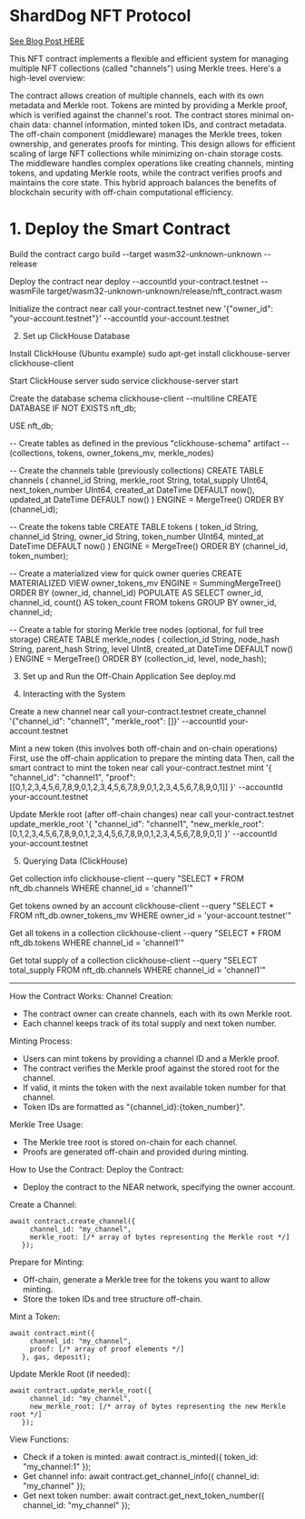 # ShardDog NFT Protocol

[See Blog Post HERE](https://shard.dog/sharddog-protocol)

This NFT contract implements a flexible and efficient system for managing multiple NFT collections (called "channels") using Merkle trees. Here's a high-level overview:

The contract allows creation of multiple channels, each with its own metadata and Merkle root. Tokens are minted by providing a Merkle proof, which is verified against the channel's root. The contract stores minimal on-chain data: channel information, minted token IDs, and contract metadata. The off-chain component (middleware) manages the Merkle trees, token ownership, and generates proofs for minting. This design allows for efficient scaling of large NFT collections while minimizing on-chain storage costs. The middleware handles complex operations like creating channels, minting tokens, and updating Merkle roots, while the contract verifies proofs and maintains the core state. This hybrid approach balances the benefits of blockchain security with off-chain computational efficiency.

# 1. Deploy the Smart Contract

Build the contract
cargo build --target wasm32-unknown-unknown --release

Deploy the contract
near deploy --accountId your-contract.testnet --wasmFile target/wasm32-unknown-unknown/release/nft_contract.wasm

Initialize the contract
near call your-contract.testnet new '{"owner_id": "your-account.testnet"}' --accountId your-account.testnet

2. Set up ClickHouse Database

Install ClickHouse (Ubuntu example)
sudo apt-get install clickhouse-server clickhouse-client

Start ClickHouse server
sudo service clickhouse-server start

Create the database schema
clickhouse-client --multiline 
CREATE DATABASE IF NOT EXISTS nft_db;

USE nft_db;

-- Create tables as defined in the previous "clickhouse-schema" artifact
-- (collections, tokens, owner_tokens_mv, merkle_nodes)


-- Create the channels table (previously collections)
CREATE TABLE channels
(
    channel_id String,
    merkle_root String,
    total_supply UInt64,
    next_token_number UInt64,
    created_at DateTime DEFAULT now(),
    updated_at DateTime DEFAULT now()
)
ENGINE = MergeTree()
ORDER BY (channel_id);

-- Create the tokens table
CREATE TABLE tokens
(
    token_id String,
    channel_id String,
    owner_id String,
    token_number UInt64,
    minted_at DateTime DEFAULT now()
)
ENGINE = MergeTree()
ORDER BY (channel_id, token_number);

-- Create a materialized view for quick owner queries
CREATE MATERIALIZED VIEW owner_tokens_mv
ENGINE = SummingMergeTree()
ORDER BY (owner_id, channel_id)
POPULATE
AS SELECT
    owner_id,
    channel_id,
    count() AS token_count
FROM tokens
GROUP BY owner_id, channel_id;

-- Create a table for storing Merkle tree nodes (optional, for full tree storage)
CREATE TABLE merkle_nodes
(
    collection_id String,
    node_hash String,
    parent_hash String,
    level UInt8,
    created_at DateTime DEFAULT now()
)
ENGINE = MergeTree()
ORDER BY (collection_id, level, node_hash);


3. Set up and Run the Off-Chain Application
See deploy.md

4. Interacting with the System

Create a new channel
near call your-contract.testnet create_channel '{"channel_id": "channel1", "merkle_root": []}' --accountId your-account.testnet

Mint a new token (this involves both off-chain and on-chain operations)
First, use the off-chain application to prepare the minting data
Then, call the smart contract to mint the token
near call your-contract.testnet mint '{
  "channel_id": "channel1", 
  "proof": [[0,1,2,3,4,5,6,7,8,9,0,1,2,3,4,5,6,7,8,9,0,1,2,3,4,5,6,7,8,9,0,1]]
}' --accountId your-account.testnet

Update Merkle root (after off-chain changes)
near call your-contract.testnet update_merkle_root '{
  "channel_id": "channel1", 
  "new_merkle_root": [0,1,2,3,4,5,6,7,8,9,0,1,2,3,4,5,6,7,8,9,0,1,2,3,4,5,6,7,8,9,0,1]
}' --accountId your-account.testnet

5. Querying Data (ClickHouse)

Get collection info
clickhouse-client --query "SELECT * FROM nft_db.channels WHERE channel_id = 'channel1'"

Get tokens owned by an account
clickhouse-client --query "SELECT * FROM nft_db.owner_tokens_mv WHERE owner_id = 'your-account.testnet'"

Get all tokens in a collection
clickhouse-client --query "SELECT * FROM nft_db.tokens WHERE channel_id = 'channel1'"

Get total supply of a collection
clickhouse-client --query "SELECT total_supply FROM nft_db.channels WHERE channel_id = 'channel1'"

--- 

How the Contract Works:
Channel Creation:
- The contract owner can create channels, each with its own Merkle root.
- Each channel keeps track of its total supply and next token number.

Minting Process:
- Users can mint tokens by providing a channel ID and a Merkle proof.
- The contract verifies the Merkle proof against the stored root for the channel.
- If valid, it mints the token with the next available token number for that channel.
- Token IDs are formatted as "{channel_id}:{token_number}".

Merkle Tree Usage:
- The Merkle tree root is stored on-chain for each channel.
- Proofs are generated off-chain and provided during minting.

How to Use the Contract:
Deploy the Contract:
- Deploy the contract to the NEAR network, specifying the owner account.

Create a Channel:
```
await contract.create_channel({
     channel_id: "my_channel",
     merkle_root: [/* array of bytes representing the Merkle root */]
   });
```

Prepare for Minting:
- Off-chain, generate a Merkle tree for the tokens you want to allow minting.
- Store the token IDs and tree structure off-chain.

Mint a Token:
```
await contract.mint({
     channel_id: "my_channel",
     proof: [/* array of proof elements */]
   }, gas, deposit);
```

Update Merkle Root (if needed):
```
await contract.update_merkle_root({
     channel_id: "my_channel",
     new_merkle_root: [/* array of bytes representing the new Merkle root */]
   });
```

View Functions:
- Check if a token is minted: await contract.is_minted({ token_id: "my_channel:1" });
- Get channel info: await contract.get_channel_info({ channel_id: "my_channel" });
- Get next token number: await contract.get_next_token_number({ channel_id: "my_channel" });

